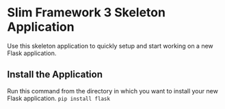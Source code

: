 # Slim Framework 3 Skeleton Application

Use this skeleton application to quickly setup and start working on a new Flask application.

## Install the Application

Run this command from the directory in which you want to install your new Flask application.
`pip install flask`
